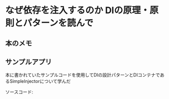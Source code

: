 # なぜ依存を注入するのか DIの原理・原則とパターンを読んで


## 本のメモ


## サンプルアプリ
本に書かれていたサンプルコードを使用してDIの設計パターンとDIコンテナであるSimpleInjectorについて学んだ


ソースコード: 